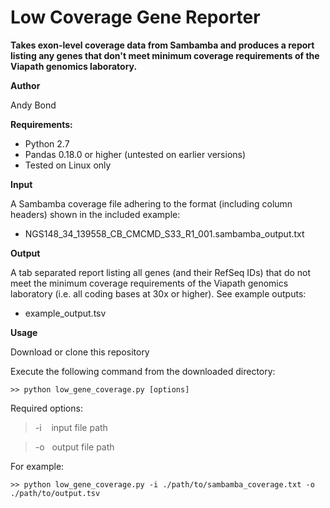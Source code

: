 # Low Coverage Gene Reporter

**Takes exon-level coverage data from Sambamba and produces a report listing any genes that don't meet minimum coverage requirements of the Viapath genomics laboratory.**

**Author**

Andy Bond


**Requirements:**

* Python 2.7
* Pandas 0.18.0 or higher (untested on earlier versions)
* Tested on Linux only

**Input**

A Sambamba coverage file adhering to the format (including column headers) shown in the included example:
*  NGS148_34_139558_CB_CMCMD_S33_R1_001.sambamba_output.txt

**Output**

A tab separated report listing all genes (and their RefSeq IDs) that do not meet the minimum coverage requirements of the Viapath genomics laboratory (i.e. all coding bases at 30x or higher). See example outputs:
* example_output.tsv

**Usage**

Download or clone this repository

Execute the following command from the downloaded directory:

    >> python low_gene_coverage.py [options]

Required options:

>-i  &nbsp;&nbsp;&nbsp;input file path

>-o  &nbsp;&nbsp;output file path

For example:

    >> python low_gene_coverage.py -i ./path/to/sambamba_coverage.txt -o ./path/to/output.tsv
